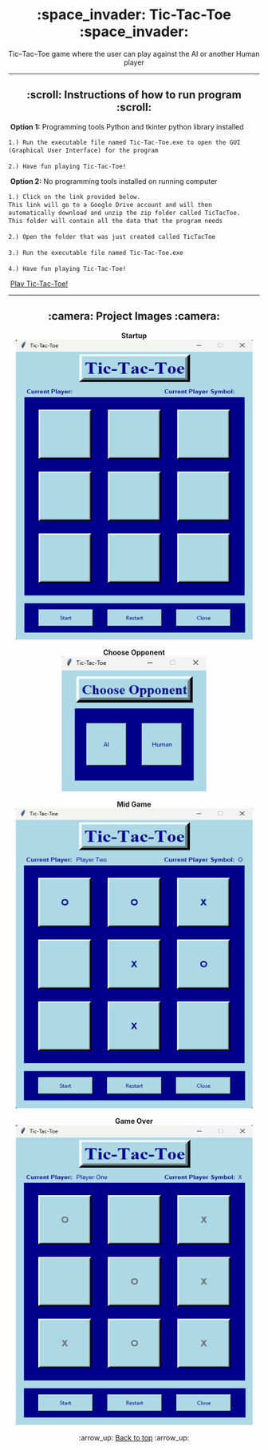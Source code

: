 <h1 align="center">:space_invader: Tic-Tac-Toe :space_invader:</h1>
<p align="center">
    Tic&ndash;Tac&ndash;Toe game where the user can play against the AI or another Human player
</p>

---
<!-- instruction section -->
<h2 align="center">:scroll: Instructions of how to run program :scroll:</h2>

&nbsp;**Option 1:** Programming tools Python and tkinter python library installed

    1.) Run the executable file named Tic-Tac-Toe.exe to open the GUI (Graphical User Interface) for the program

    2.) Have fun playing Tic-Tac-Toe!

&nbsp;**Option 2:** No programming tools installed on running computer

    1.) Click on the link provided below. 
    This link will go to a Google Drive account and will then automatically download and unzip the zip folder called TicTacToe. 
    This folder will contain all the data that the program needs

    2.) Open the folder that was just created called TicTacToe

    3.) Run the executable file named Tic-Tac-Toe.exe

    4.) Have fun playing Tic-Tac-Toe!
&nbsp;<a href="https://drive.google.com/file/d/1nb5TkntuTgk74Dntvu3WaWGPJ3-PL8i4/view?usp=drive_web">Play Tic-Tac-Toe!</a>

---
<h2 align="center">:camera: Project Images :camera:</h2>
<div align="center">

**Startup**<br>
<img width="475" height="600" alt="Database Data" src="Images/startup.png">

**Choose Opponent**<br>
<img width="290" height="270" alt="Database Data" src="Images/choose_opponent.png">

**Mid Game**<br>
<img width="475" height="600" alt="Database Data" src="Images/mid_game.png">

**Game Over**<br>
<img width="475" height="600" alt="Database Data" src="Images/game_over.png">
</div>

<!-- footer section -->
<div align="center">
    <p>:arrow_up: <a href="#space_invader-tic-tac-toe-space_invader">Back to top</a> :arrow_up:</p>
</div>
